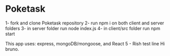 # Poketask

1- fork and clone Poketask repository
2- run npm i on both client and server folders
3- in server folder run node index.js
4- in client/src folder run npm start

This app uses: express, mongoDB/mongoose, and React
5 - Rish test line Hi bruno.

